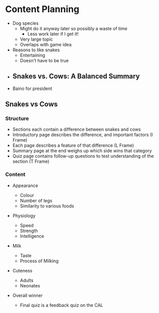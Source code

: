 # Content Planning

- Dog species
  - Might do it anyway later so possibly a waste of time
    - Less work later if I get it!
  - Very large topic
  - Overlaps with game idea
- Reasons to like snakes
  - Entertaining
  - Doesn't have to be true
- Snakes vs. Cows: A Balanced Summary
  - 
- Baino for president

## Snakes vs Cows

### Structure

- Sections each contain a difference between snakes and cows
- Introductory page describes the difference, and important factors (I Frame)
- Each page describes a feature of that difference (L Frame)
- Summary page at the end weighs up which side wins that category
- Quiz page contains follow-up questions to test understanding of the section (T Frame)

### Content

- Appearance
  - Colour
  - Number of legs
  - Similarity to various foods
- Physiology
  - Speed
  - Strength
  - Intelligence

- Milk
  - Taste
  - Process of Milking
- Cuteness
  - Adults
  - Neonates
- Overall winner
  - Final quiz is a feedback quiz on the CAL